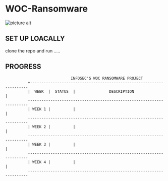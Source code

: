 # WOC-Ransomware
![picture alt](https://woc.cyberlabs.club/img/art-woc.jpg)

## SET UP LOACALLY ##
clone the repo and run .....

## PROGRESS ##
              
                                 INFOSEC'S WOC RANSOMWARE PROJECT
              +---------------------------------------------------------------------
              |  WEEK  |  STATUS  |               DESCRIPTION                      |
              ----------------------------------------------------------------------
              | WEEK 1 |          |                                                |
              ----------------------------------------------------------------------
              | WEEK 2 |          |                                                |
              ----------------------------------------------------------------------
              | WEEK 3 |          |                                                |
              ----------------------------------------------------------------------
              | WEEK 4 |          |                                                |
              ----------------------------------------------------------------------
  
